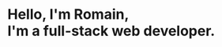 <!-- markdownlint-disable MD033 MD041 -->

<div class="my-auto">

  <h1>
    Hello, I'm <span class="accent">Romain</span>,<br>
    I'm a full-stack web developer.
  </h1>

  <!-- <push-button class="w-fit" text="View my work" to="work" /> -->
  <push-button class="w-fit" text="View my LinkedIn" to="https://www.linkedin.com/in/romainracamier" />

</div>
